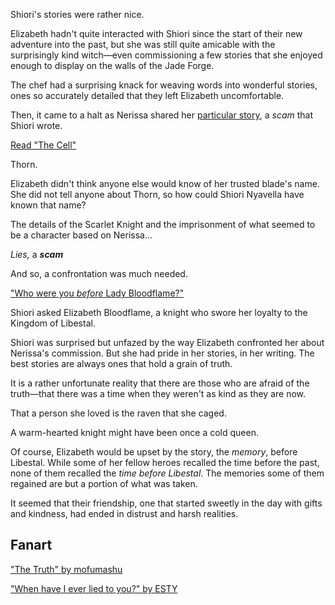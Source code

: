 <!-- title: The Archiver's Truth. The Queen-Knight's Scarlet Denial -->

Shiori's stories were rather nice.

Elizabeth hadn't quite interacted with Shiori since the start of their new adventure into the past, but she was still quite amicable with the surprisingly kind witch—even commissioning a few stories that she enjoyed enough to display on the walls of the Jade Forge.

The chef had a surprising knack for weaving words into wonderful stories, ones so accurately detailed that they left Elizabeth uncomfortable.

Then, it came to a halt as Nerissa shared her [particular story](https://www.youtube.com/watch?v=uEB2dIe37oo&t=23330s), a _scam_ that Shiori wrote.

[Read "The Cell"](#text:the-cell)

Thorn.

Elizabeth didn't think anyone else would know of her trusted blade's name. She did not tell anyone about Thorn, so how could Shiori Nyavella have known that name?

The details of the Scarlet Knight and the imprisonment of what seemed to be a character based on Nerissa...

_Lies,_ a **_scam_**

And so, a confrontation was much needed.

["Who were you _before_ Lady Bloodflame?"](#embed:https://www.youtube.com/live/uEB2dIe37oo?si=6E-r2kSyXFeSXW_-&t=24060)

Shiori asked Elizabeth Bloodflame, a knight who swore her loyalty to the Kingdom of Libestal.

Shiori was surprised but unfazed by the way Elizabeth confronted her about Nerissa's commission. But she had pride in her stories, in her writing. The best stories are always ones that hold a grain of truth.

It is a rather unfortunate reality that there are those who are afraid of the truth—that there was a time when they weren't as kind as they are now.

That a person she loved is the raven that she caged.

A warm-hearted knight might have been once a cold queen.

Of course, Elizabeth would be upset by the story, the _memory_, before Libestal. While some of her fellow heroes recalled the time before the past, none of them recalled the _time before Libestal_. The memories some of them regained are but a portion of what was taken.

It seemed that their friendship, one that started sweetly in the day with gifts and kindness, had ended in distrust and harsh realities.

## Fanart

["The Truth" by mofumashu](https://x.com/mofumashu/status/1921096315812839551)

["When have I ever lied to you?" by ESTY](https://x.com/Sticker_sr/status/1921550872217104488)